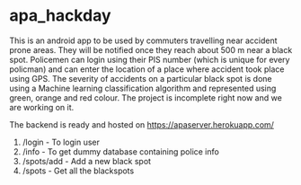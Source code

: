 # apa_hackday
This is an android app to be used by commuters travelling near accident prone areas. They will be notified once they reach about 500 m near a black spot. Policemen can login using their PIS number (which is unique for every policman) and can enter the location of a place where accident took place using GPS. The severity of accidents on a particular black spot is done using a Machine learning classification algorithm and represented using green, orange and red colour.
The project is incomplete right now and we are working on it.

The backend is ready and hosted on https://apaserver.herokuapp.com/

1. /login - To login user
2. /info - To get dummy database containing police info
3. /spots/add - Add a new black spot
4. /spots - Get all the blackspots
